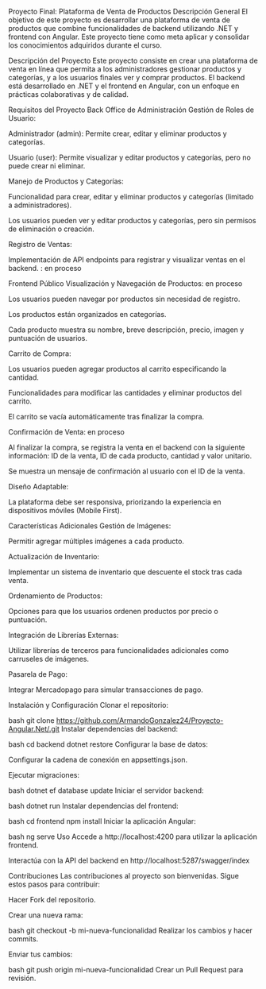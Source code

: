 Proyecto Final: Plataforma de Venta de Productos
Descripción General
El objetivo de este proyecto es desarrollar una plataforma de venta de productos que combine funcionalidades de backend utilizando .NET y frontend con Angular. Este proyecto tiene como meta aplicar y consolidar los conocimientos adquiridos durante el curso.



Descripción del Proyecto
Este proyecto consiste en crear una plataforma de venta en línea que permita a los administradores gestionar productos y categorías, y a los usuarios finales ver y comprar productos. El backend está desarrollado en .NET y el frontend en Angular, con un enfoque en prácticas colaborativas y de calidad.

Requisitos del Proyecto
Back Office de Administración
Gestión de Roles de Usuario:

Administrador (admin): Permite crear, editar y eliminar productos y categorías.

Usuario (user): Permite visualizar y editar productos y categorías, pero no puede crear ni eliminar.

Manejo de Productos y Categorías:

Funcionalidad para crear, editar y eliminar productos y categorías (limitado a administradores).

Los usuarios pueden ver y editar productos y categorías, pero sin permisos de eliminación o creación.

Registro de Ventas:

Implementación de API endpoints para registrar y visualizar ventas en el backend. : en proceso

Frontend Público
Visualización y Navegación de Productos:  en proceso

Los usuarios pueden navegar por productos sin necesidad de registro.

Los productos están organizados en categorías.

Cada producto muestra su nombre, breve descripción, precio, imagen y puntuación de usuarios.

Carrito de Compra:

Los usuarios pueden agregar productos al carrito especificando la cantidad.

Funcionalidades para modificar las cantidades y eliminar productos del carrito.

El carrito se vacía automáticamente tras finalizar la compra.

Confirmación de Venta: en proceso

Al finalizar la compra, se registra la venta en el backend con la siguiente información: ID de la venta, ID de cada producto, cantidad y valor unitario.

Se muestra un mensaje de confirmación al usuario con el ID de la venta.

Diseño Adaptable:

La plataforma debe ser responsiva, priorizando la experiencia en dispositivos móviles (Mobile First).

Características Adicionales
Gestión de Imágenes:

Permitir agregar múltiples imágenes a cada producto.

Actualización de Inventario:

Implementar un sistema de inventario que descuente el stock tras cada venta.

Ordenamiento de Productos:

Opciones para que los usuarios ordenen productos por precio o puntuación.

Integración de Librerías Externas:

Utilizar librerías de terceros para funcionalidades adicionales como carruseles de imágenes.

Pasarela de Pago:

Integrar Mercadopago para simular transacciones de pago.

Instalación y Configuración
Clonar el repositorio:

bash
git clone https://github.com/ArmandoGonzalez24/Proyecto-Angular.Net/.git
Instalar dependencias del backend:

bash
cd backend
dotnet restore
Configurar la base de datos:

Configurar la cadena de conexión en appsettings.json.

Ejecutar migraciones:

bash
dotnet ef database update
Iniciar el servidor backend:

bash
dotnet run
Instalar dependencias del frontend:

bash
cd frontend
npm install
Iniciar la aplicación Angular:

bash
ng serve
Uso
Accede a http://localhost:4200 para utilizar la aplicación frontend.

Interactúa con la API del backend en http://localhost:5287/swagger/index

Contribuciones
Las contribuciones al proyecto son bienvenidas. Sigue estos pasos para contribuir:

Hacer Fork del repositorio.

Crear una nueva rama:

bash
git checkout -b mi-nueva-funcionalidad
Realizar los cambios y hacer commits.

Enviar tus cambios:

bash
git push origin mi-nueva-funcionalidad
Crear un Pull Request para revisión.
